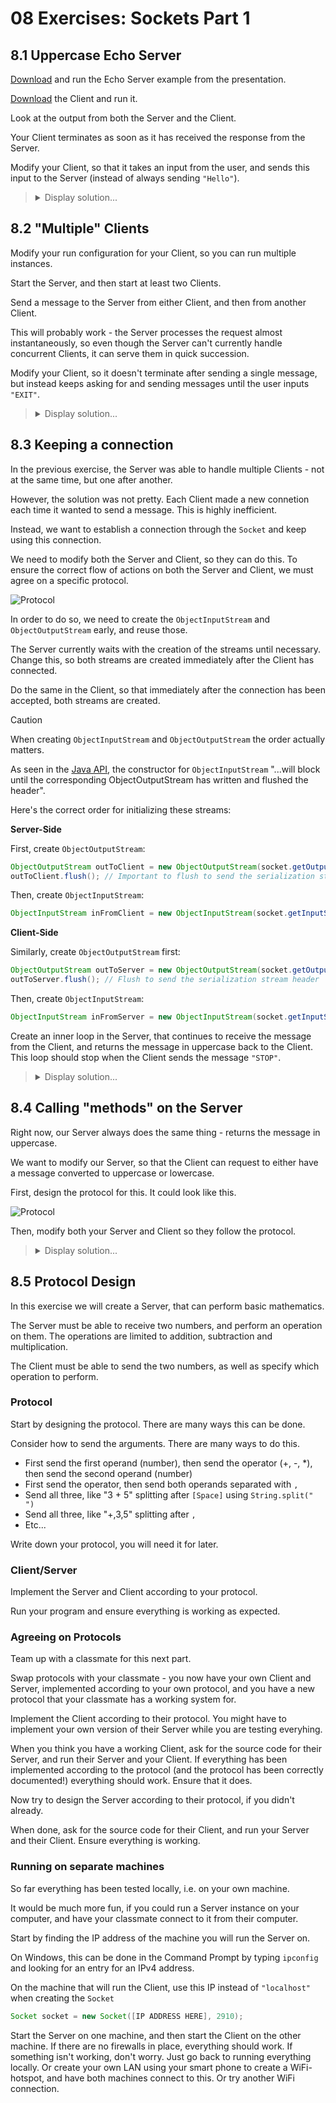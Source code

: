 
# 08 Exercises: Sockets Part 1 

## 8.1 Uppercase Echo Server

[Download](/08%20Sockets%201/Examples/Server.java) and run the Echo Server example from the presentation.

[Download](/08%20Sockets%201/Examples/Client.java) the Client and run it. 

Look at the output from both the Server and the Client.

Your Client terminates as soon as it has received the response from the Server.

Modify your Client, so that it takes an input from the user, and sends this input to the Server (instead of always sending `"Hello"`).

<blockquote>
<details>
<summary>Display solution...</summary>

```java
import java.io.IOException;
import java.io.ObjectInputStream;
import java.io.ObjectOutputStream;
import java.net.Socket;
import java.util.Scanner;

public class Client
{
    public static void main(String[] args)
    {
        Scanner scanner = new Scanner(System.in);

        try
        {
            Socket socket = new Socket("localhost", 2910);

            System.out.println("Enter a string to send to the server");
            String stringToSend = scanner.nextLine();

            ObjectOutputStream outToServer = new ObjectOutputStream(socket.getOutputStream());
            outToServer.writeObject(stringToSend);

            ObjectInputStream inFromServer = new ObjectInputStream(socket.getInputStream());
            String o = (String) inFromServer.readObject();

            System.out.println(o);
        }
        catch (IOException | ClassNotFoundException e)
        {
            throw new RuntimeException(e);
        }
    }
}
```
</details>
</blockquote>

## 8.2 "Multiple" Clients

Modify your run configuration for your Client, so you can run multiple instances.

Start the Server, and then start at least two Clients. 

Send a message to the Server from either Client, and then from another Client.

This will probably work - the Server processes the request almost instantaneously, so even though the Server can't currently handle concurrent Clients, it can serve them in quick succession.

Modify your Client, so it doesn't terminate after sending a single message, but instead keeps asking for and sending messages until the user inputs `"EXIT"`.

<blockquote>
<details>
<summary>Display solution...</summary>

```java
import java.io.IOException;
import java.io.ObjectInputStream;
import java.io.ObjectOutputStream;
import java.net.Socket;
import java.util.Scanner;

public class Client
{
    public static void main(String[] args)
    {
        Scanner scanner = new Scanner(System.in);

        try
        {
            Socket socket = null;
            while (true)
            {
                System.out.println("Enter a string to send to the server");
                String stringToSend = scanner.nextLine();
                if (stringToSend.equals("EXIT"))
                {
                    break;
                }
                socket = new Socket("localhost", 2910);

                ObjectOutputStream outToServer = new ObjectOutputStream(socket.getOutputStream());
                outToServer.writeObject(stringToSend);

                ObjectInputStream inFromServer = new ObjectInputStream(socket.getInputStream());
                String o = (String) inFromServer.readObject();

                System.out.println(o);
            }
            socket.close();
        }
        catch (IOException | ClassNotFoundException e)
        {
            throw new RuntimeException(e);
        }
    }
}
```
</details>
</blockquote>

## 8.3 Keeping a connection

In the previous exercise, the Server was able to handle multiple Clients - not at the same time, but one after another.

However, the solution was not pretty. Each Client made a new connetion each time it wanted to send a message. This is highly inefficient.

Instead, we want to establish a connection through the `Socket` and keep using this connection.

We need to modify both the Server and Client, so they can do this. To ensure the correct flow of actions on both the Server and Client, we must agree on a specific protocol.

![Protocol](/08%20Sockets%201/Images/Echo%20Server%20Protocol.png)

In order to do so, we need to create the `ObjectInputStream` and `ObjectOutputStream` early, and reuse those.

The Server currently waits with the creation of the streams until necessary. Change this, so both streams are created immediately after the Client has connected.

Do the same in the Client, so that immediately after the connection has been accepted, both streams are created.

>[!CAUTION]
>When creating `ObjectInputStream` and `ObjectOutputStream` the order actually matters.

As seen in the [Java API](https://docs.oracle.com/javase/7/docs/api/java/io/ObjectInputStream.html#ObjectInputStream%28java.io.InputStream%29), the constructor for `ObjectInputStream` "...will block until the corresponding ObjectOutputStream has written and flushed the header".

Here's the correct order for initializing these streams:

**Server-Side**

First, create `ObjectOutputStream`:

```java
ObjectOutputStream outToClient = new ObjectOutputStream(socket.getOutputStream());
outToClient.flush(); // Important to flush to send the serialization stream header
```

Then, create `ObjectInputStream`:

```java
ObjectInputStream inFromClient = new ObjectInputStream(socket.getInputStream());
```

**Client-Side**

Similarly, create `ObjectOutputStream` first:

```java
ObjectOutputStream outToServer = new ObjectOutputStream(socket.getOutputStream());
outToServer.flush(); // Flush to send the serialization stream header
```
Then, create `ObjectInputStream`:

```java
ObjectInputStream inFromServer = new ObjectInputStream(socket.getInputStream());
```

Create an inner loop in the Server, that continues to receive the message from the Client, and returns the message in uppercase back to the Client. This loop should stop when the Client sends the message `"STOP"`.

<blockquote>
<details>
<summary>Display solution...</summary>

```java
import java.io.IOException;
import java.io.ObjectInputStream;
import java.io.ObjectOutputStream;
import java.net.ServerSocket;
import java.net.Socket;

public class Server
{
    public static void main(String[] args)
    {
        System.out.println("Starting server...");
        try
        {
            ServerSocket welcomeSocket = new ServerSocket(2910);
            while (true)
            {
                Socket socket = welcomeSocket.accept();
                System.out.println("Client connected");

                ObjectOutputStream outToClient = new ObjectOutputStream(socket.getOutputStream());
                outToClient.flush(); // Important to flush to send the serialization stream header
                ObjectInputStream inFromClient = new ObjectInputStream(socket.getInputStream());

                String o = (String) inFromClient.readObject();

                while(!"STOP".equals(o))
                {
                    System.out.println("Received: " + o);

                    String answer = o.toUpperCase();

                    outToClient.writeObject(answer);

                    o = (String) inFromClient.readObject();
                }
            }
        }
        catch (IOException | ClassNotFoundException e)
        {
            throw new RuntimeException(e);
        }
    }
}
```
```java
import java.io.IOException;
import java.io.ObjectInputStream;
import java.io.ObjectOutputStream;
import java.net.Socket;
import java.util.Scanner;

public class Client
{
    public static void main(String[] args)
    {
        Scanner scanner = new Scanner(System.in);

        try
        {
            Socket socket = new Socket("localhost", 2910);

            ObjectOutputStream outToServer = new ObjectOutputStream(socket.getOutputStream());
            outToServer.flush(); // Flush to send the serialization stream header
            ObjectInputStream inFromServer = new ObjectInputStream(socket.getInputStream());


            while (true)
            {
                System.out.println("Enter a string to send to the server");
                String stringToSend = scanner.nextLine();
                if (stringToSend.equals("EXIT"))
                {
                    break;
                }

                outToServer.writeObject(stringToSend);

                String o = (String) inFromServer.readObject();

                System.out.println(o);
            }
            socket.close();
        }
        catch (IOException | ClassNotFoundException e)
        {
            throw new RuntimeException(e);
        }
    }
}
```

</details>
</blockquote>

## 8.4 Calling "methods" on the Server

Right now, our Server always does the same thing - returns the message in uppercase.

We want to modify our Server, so that the Client can request to either have a message converted to uppercase or lowercase.

First, design the protocol for this. It could look like this.

![Protocol](/08%20Sockets%201/Images/Echo%20Upper%20or%20Lower%20Server%20Protocol.png)

Then, modify both your Server and Client so they follow the protocol.

<blockquote>
<details>
<summary>Display solution...</summary>

```java
import java.io.IOException;
import java.io.ObjectInputStream;
import java.io.ObjectOutputStream;
import java.net.ServerSocket;
import java.net.Socket;

public class Server
{
    public static void main(String[] args)
    {
        System.out.println("Starting server...");
        try
        {
            ServerSocket welcomeSocket = new ServerSocket(2910);
            while (true)
            {
                Socket socket = welcomeSocket.accept();
                System.out.println("Client connected");

                ObjectInputStream inFromClient = new ObjectInputStream(socket.getInputStream());
                ObjectOutputStream outToClient = new ObjectOutputStream(socket.getOutputStream());

                while(true)
                {
                    outToClient.writeObject("Select upper- or lowercase. Type EXIT to end connection.");

                    String o = (String) inFromClient.readObject();
                    if ("EXIT".equals(o))
                    {
                        socket.close();
                        break;
                    }

                    System.out.println("Received: " + o);

                    if("uppercase".equals(o))
                    {
                        String message = (String) inFromClient.readObject();
                        String answer = message.toUpperCase();
                        outToClient.writeObject(answer);
                    }
                    else if ("lowercase".equals(o))
                    {
                        String message = (String) inFromClient.readObject();
                        String answer = message.toLowerCase();
                        outToClient.writeObject(answer);
                    }
                }
            }
        }
        catch (IOException | ClassNotFoundException e)
        {
            throw new RuntimeException(e);
        }
    }
}
```

```java
import java.io.IOException;
import java.io.ObjectInputStream;
import java.io.ObjectOutputStream;
import java.net.Socket;
import java.util.Scanner;

public class Client
{
    public static void main(String[] args)
    {
        Scanner scanner = new Scanner(System.in);

        try
        {
            Socket socket = new Socket("localhost", 2910);

            ObjectOutputStream outToServer = new ObjectOutputStream(socket.getOutputStream());
            ObjectInputStream inFromServer = new ObjectInputStream(socket.getInputStream());

            while (true)
            {
                String o = (String) inFromServer.readObject();
                System.out.println(o);

                String choice = scanner.nextLine();
                if (choice.equals("EXIT"))
                {
                    outToServer.writeObject(choice);
                    break;
                }

                outToServer.writeObject(choice);

                System.out.println("Enter a string to send to the server");
                String stringToSend = scanner.nextLine();

                outToServer.writeObject(stringToSend);
                String response = (String) inFromServer.readObject();
                System.out.println(response);
            }
            socket.close();
        }
        catch (IOException | ClassNotFoundException e)
        {
            throw new RuntimeException(e);
        }
    }
}
```

</details>
</blockquote>

## 8.5 Protocol Design

In this exercise we will create a Server, that can perform basic mathematics.

The Server must be able to receive two numbers, and perform an operation on them. The operations are limited to addition, subtraction and multiplication.

The Client must be able to send the two numbers, as well as specify which operation to perform.

### Protocol

Start by designing the protocol. There are many ways this can be done.

Consider how to send the arguments. There are many ways to do this.

-	First send the first operand (number), then send the operator (+, -, *), then send the second operand (number)
-	First send the operator, then send both operands separated with `,`
-	Send all three, like "3 + 5" splitting after `[Space]` using `String.split(" ")`
-	Send all three, like "+,3,5" splitting after `,`
-	Etc...

Write down your protocol, you will need it for later.

### Client/Server

Implement the Server and Client according to your protocol.

Run your program and ensure everything is working as expected.

### Agreeing on Protocols

Team up with a classmate for this next part. 

Swap protocols with your classmate - you now have your own Client and Server, implemented according to your own protocol, and you have a new protocol that your classmate has a working system for.

Implement the Client according to their protocol. You might have to implement your own version of their Server while you are testing everyhing.

When you think you have a working Client, ask for the source code for their Server, and run their Server and your Client. If everything has been implemented according to the protocol (and the protocol has been correctly documented!) everything should work. Ensure that it does.

Now try to design the Server according to their protocol, if you didn't already.

When done, ask for the source code for their Client, and run your Server and their Client. Ensure everything is working.

### Running on separate machines

So far everything has been tested locally, i.e. on your own machine.

It would be much more fun, if you could run a Server instance on your computer, and have your classmate connect to it from their computer.

Start by finding the IP address of the machine you will run the Server on.

On Windows, this can be done in the Command Prompt by typing `ipconfig` and looking for an entry for an IPv4 address.

On the machine that will run the Client, use this IP instead of `"localhost"` when creating the `Socket`

```java
Socket socket = new Socket([IP ADDRESS HERE], 2910);
```

Start the Server on one machine, and then start the Client on the other machine. If there are no firewalls in place, everything should work.
If something isn't working, don't worry. Just go back to running everything locally. Or create your own LAN using your smart phone to create a WiFi-hotspot, and have both machines connect to this. Or try another WiFi connection.
